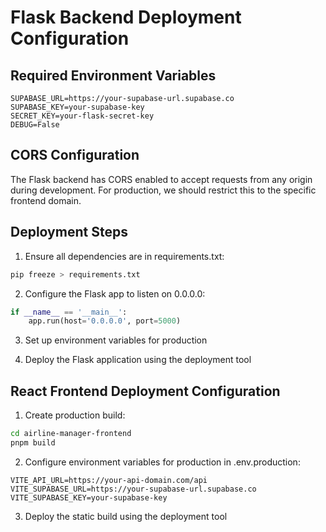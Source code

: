 # Flask Backend Deployment Configuration

## Required Environment Variables
```
SUPABASE_URL=https://your-supabase-url.supabase.co
SUPABASE_KEY=your-supabase-key
SECRET_KEY=your-flask-secret-key
DEBUG=False
```

## CORS Configuration
The Flask backend has CORS enabled to accept requests from any origin during development. For production, we should restrict this to the specific frontend domain.

## Deployment Steps

1. Ensure all dependencies are in requirements.txt:
```bash
pip freeze > requirements.txt
```

2. Configure the Flask app to listen on 0.0.0.0:
```python
if __name__ == '__main__':
    app.run(host='0.0.0.0', port=5000)
```

3. Set up environment variables for production

4. Deploy the Flask application using the deployment tool

## React Frontend Deployment Configuration

1. Create production build:
```bash
cd airline-manager-frontend
pnpm build
```

2. Configure environment variables for production in .env.production:
```
VITE_API_URL=https://your-api-domain.com/api
VITE_SUPABASE_URL=https://your-supabase-url.supabase.co
VITE_SUPABASE_KEY=your-supabase-key
```

3. Deploy the static build using the deployment tool
